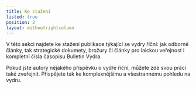 ```yaml
---
title: Ke stažení
listed: true
position: 2
layout: withoutrightcolumn
---
```

V této sekci najdete ke stažení publikace týkající se vydry říční: jak
odborné články, tak strategické dokumety, brožury či články pro laickou
veřejnost i kompletní čísla časopisu Bulletin Vydra. 

Pokud jste autory nějakého příspěvku o vydře říční, můžete zde svou
práci také zveřejnit. Přispějete tak ke komplexnějšímu a všestrannému
pohledu na vydru. 
